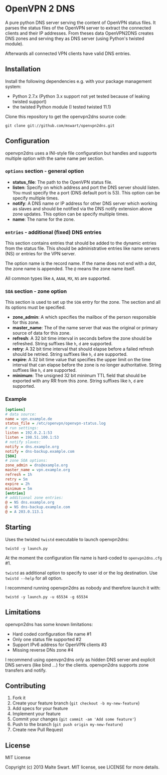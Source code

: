 OpenVPN 2 DNS
=============

A pure python DNS server serving the content of OpenVPN status files. It parses
the status files of the OpenVPN server to extract the connected clients and
their IP addresses. From theses data OpenVPN2DNS creates DNS zones and serving
they as DNS server (using Python's twisted module).

Afterwards all connected VPN clients have valid DNS entries.


Installation
------------

Install the following dependencies e.g. with your package management system:

- Python 2.7.x (Python 3.x support not yet tested because of leaking twisted support)
- the twisted Python module (I tested twisted 11.1)

Clone this repository to get the openvpn2dns source code:

```
git clone git://github.com/mswart/openvpn2dns.git
```


Configuration
-------------

openvpn2dns uses a INI-style file configuration but handles and supports multiple option with the same name per section.


### ``options`` section - general option

- **status_file**: The path to the OpenVPN status file.
- **listen**: Specify on which address and port the DNS server should listen. You must specify the a port (DNS default port is 53). This option can be specify multiple times.
- **notify**: A DNS name or IP address for other DNS server which working as slaves and should be notified via the DNS notify extension above zone updates. This option can be specify multiple times.
- **name**: The name for the zone.


### ``entries`` - additional (fixed) DNS entries

This section contains entries that should be added to the dynamic entries from the status file. This should be administrative entries like name servers (NS) or entries for the VPN server.

The option name is the record name. If the name does not end with a dot, the zone name is appended. The ``@`` means the zone name itself.

All common types like ``A``, ``AAAA``, ``MX``, ``NS`` are supported.


### ``SOA`` section - zone option

This section is used to set up the ``SOA`` entry for the zone. The section and all its options must be specified.

- **zone_admin**: A <domain-name> which specifies the mailbox of the person responsible for this zone.
- **master_name**: The <domain-name> of the name server that was the original or primary source of data for this zone.
- **refresh**: A 32 bit time interval in seconds before the zone should be refreshed. String suffixes like ``h``, ``d`` are supported.
- **retry**: A 32 bit time interval that should elapse before a failed refresh should be retried. String suffixes like ``h``, ``d`` are supported.
- **expire**: A 32 bit time value that specifies the upper limit on the time interval that can elapse before the zone is no longer authoritative. String suffixes like ``h``, ``d`` are supported.
- **minimum**: The unsigned 32 bit minimum TTL field that should be exported with any RR from this zone. String suffixes like ``h``, ``d`` are supported.


### Example

```ini
[options]
# data source:
name = vpn.example.de
status_file = /etc/openvpn/openvpn-status.log
# run settings:
listen = 192.0.2.1:53
listen = 198.51.100.1:53
# notify slaves:
notify = dns.example.org
notify = dns-backup.example.com
[SOA]
# zone SOA options:
zone_admin = dns@example.org
master_name = vpn.example.org
refresh = 1h
retry = 5m
expire = 2h
minimum = 5m
[entries]
# additional zone entries:
@ = NS dns.example.org
@ = NS dns-backup.example.com
@ = A 203.0.113.1
```


Starting
--------

Uses the twisted ``twistd`` executable to launch openvpn2dns:

```
twistd -y launch.py
```

At the moment the configuration file name is hard-coded to ``openvpn2dns.cfg`` #1.

``twistd`` as additional option to specify to user id or the log destination. Use ``twistd --help`` for all option.

I recommend running openvpn2dns as nobody and therefore launch it with:

```
twistd -y launch.py -u 65534 -g 65534
```


Limitations
-----------

openvpn2dns has some known limitations:

- Hard coded configuration file name #1
- Only one status file supported #2
- Support IPv6 address for OpenVPN clients #3
- Missing reverse DNs zone #4

I recommend using openvpn2dns only as hidden DNS server and explicit DNS servers (like bind ...) for the clients. openvpn2dns supports zone transfers and notify.


Contributing
------------

1. Fork it
2. Create your feature branch (`git checkout -b my-new-feature`)
4. Add specs for your feature
5. Implement your feature
6. Commit your changes (`git commit -am 'Add some feature'`)
7. Push to the branch (`git push origin my-new-feature`)
8. Create new Pull Request


License
-------

MIT License

Copyright (c) 2013 Malte Swart. MIT license, see LICENSE for more details.
